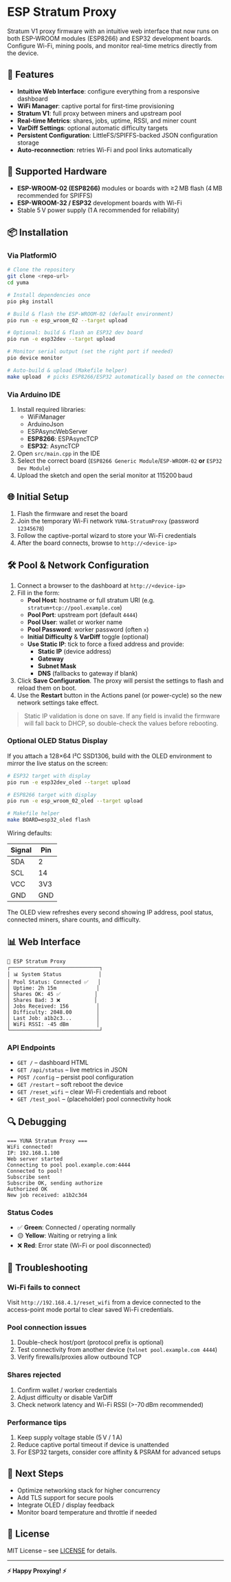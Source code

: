 # ESP Stratum Proxy

Stratum V1 proxy firmware with an intuitive web interface that now runs on both ESP-WROOM modules (ESP8266) and ESP32 development boards. Configure Wi-Fi, mining pools, and monitor real-time metrics directly from the device.

## 🚀 Features

- **Intuitive Web Interface**: configure everything from a responsive dashboard
- **WiFi Manager**: captive portal for first-time provisioning
- **Stratum V1**: full proxy between miners and upstream pool
- **Real-time Metrics**: shares, jobs, uptime, RSSI, and miner count
- **VarDiff Settings**: optional automatic difficulty targets
- **Persistent Configuration**: LittleFS/SPIFFS-backed JSON configuration storage
- **Auto-reconnection**: retries Wi-Fi and pool links automatically

## 🔧 Supported Hardware

- **ESP-WROOM-02 (ESP8266)** modules or boards with ≥2 MB flash (4 MB recommended for SPIFFS)
- **ESP-WROOM-32 / ESP32** development boards with Wi-Fi
- Stable 5 V power supply (1 A recommended for reliability)

## 📦 Installation

### Via PlatformIO

```bash
# Clone the repository
git clone <repo-url>
cd yuma

# Install dependencies once
pio pkg install

# Build & flash the ESP-WROOM-02 (default environment)
pio run -e esp_wroom_02 --target upload

# Optional: build & flash an ESP32 dev board
pio run -e esp32dev --target upload

# Monitor serial output (set the right port if needed)
pio device monitor

# Auto-build & upload (Makefile helper)
make upload  # picks ESP8266/ESP32 automatically based on the connected board
```

### Via Arduino IDE

1. Install required libraries:
   - WiFiManager
   - ArduinoJson
   - ESPAsyncWebServer
   - **ESP8266**: ESPAsyncTCP
   - **ESP32**: AsyncTCP
2. Open `src/main.cpp` in the IDE
3. Select the correct board (`ESP8266 Generic Module`/`ESP-WROOM-02` **or** `ESP32 Dev Module`)
4. Upload the sketch and open the serial monitor at 115200 baud

## 🌐 Initial Setup

1. Flash the firmware and reset the board
2. Join the temporary Wi-Fi network `YUNA-StratumProxy` (password `12345678`)
3. Follow the captive-portal wizard to store your Wi-Fi credentials
4. After the board connects, browse to `http://<device-ip>`

## 🛠️ Pool & Network Configuration

1. Connect a browser to the dashboard at `http://<device-ip>`
2. Fill in the form:
   - **Pool Host**: hostname or full stratum URI (e.g. `stratum+tcp://pool.example.com`)
   - **Pool Port**: upstream port (default `4444`)
   - **Pool User**: wallet or worker name
   - **Pool Password**: worker password (often `x`)
   - **Initial Difficulty** & **VarDiff** toggle (optional)
   - **Use Static IP**: tick to force a fixed address and provide:
     - **Static IP** (device address)
     - **Gateway**
     - **Subnet Mask**
     - **DNS** (fallbacks to gateway if blank)
3. Click **Save Configuration**. The proxy will persist the settings to flash and reload them on boot.
4. Use the **Restart** button in the Actions panel (or power-cycle) so the new network settings take effect.

> Static IP validation is done on save. If any field is invalid the firmware will fall back to DHCP, so double-check the values before rebooting.

### Optional OLED Status Display

If you attach a 128×64 I²C SSD1306, build with the OLED environment to mirror the live status on the screen:

```bash
# ESP32 target with display
pio run -e esp32dev_oled --target upload

# ESP8266 target with display
pio run -e esp_wroom_02_oled --target upload

# Makefile helper
make BOARD=esp32_oled flash
```

Wiring defaults:

| Signal | Pin |
| ------ | --- |
| SDA    | 2   |
| SCL    | 14  |
| VCC    | 3V3 |
| GND    | GND |

The OLED view refreshes every second showing IP address, pool status, connected miners, share counts, and difficulty.

## 📊 Web Interface

```
🚀 ESP Stratum Proxy
┌─────────────────────────────┐
│ 📊 System Status            │
│ Pool Status: Connected ✅   │
│ Uptime: 2h 15m             │
│ Shares OK: 45 ✅           │
│ Shares Bad: 3 ❌           │
│ Jobs Received: 156         │
│ Difficulty: 2048.00        │
│ Last Job: a1b2c3...        │
│ WiFi RSSI: -45 dBm         │
└─────────────────────────────┘
```

### API Endpoints

- `GET /` – dashboard HTML
- `GET /api/status` – live metrics in JSON
- `POST /config` – persist pool configuration
- `GET /restart` – soft reboot the device
- `GET /reset_wifi` – clear Wi-Fi credentials and reboot
- `GET /test_pool` – (placeholder) pool connectivity hook

## 🔍 Debugging

```
=== YUNA Stratum Proxy ===
WiFi connected!
IP: 192.168.1.100
Web server started
Connecting to pool pool.example.com:4444
Connected to pool!
Subscribe sent
Subscribe OK, sending authorize
Authorized OK
New job received: a1b2c3d4
```

### Status Codes

- ✅ **Green**: Connected / operating normally
- 🟡 **Yellow**: Waiting or retrying a link
- ❌ **Red**: Error state (Wi-Fi or pool disconnected)

## 🚨 Troubleshooting

### Wi-Fi fails to connect

Visit `http://192.168.4.1/reset_wifi` from a device connected to the access-point mode portal to clear saved Wi-Fi credentials.

### Pool connection issues

1. Double-check host/port (protocol prefix is optional)
2. Test connectivity from another device (`telnet pool.example.com 4444`)
3. Verify firewalls/proxies allow outbound TCP

### Shares rejected

1. Confirm wallet / worker credentials
2. Adjust difficulty or disable VarDiff
3. Check network latency and Wi-Fi RSSI (>-70 dBm recommended)

### Performance tips

1. Keep supply voltage stable (5 V / 1 A)
2. Reduce captive portal timeout if device is unattended
3. For ESP32 targets, consider core affinity & PSRAM for advanced setups

## 🎯 Next Steps

- Optimize networking stack for higher concurrency
- Add TLS support for secure pools
- Integrate OLED / display feedback
- Monitor board temperature and throttle if needed

## 📄 License

MIT License – see [LICENSE](LICENSE) for details.

---

**⚡ Happy Proxying! ⚡**
